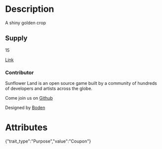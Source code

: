 # Description

A shiny golden crop

## Supply

15

[Link](https://docs.sunflower-land.com/fundamentals/special-events/the-golden-crop)

### Contributor

Sunflower Land is an open source game built by a community of hundreds of developers and artists across the globe.

Come join us on [Github](https://github.com/sunflower-land/sunflower-land)

Designed by [Boden](https://github.com/BodenSFLpenguin)

# Attributes

{"trait_type":"Purpose","value":"Coupon"}
